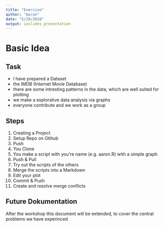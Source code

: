 ```yaml
---
title: "Exercise"
author: "Aaron"
date: "5/29/2018"
output: ioslides_presentation
---
```


# Basic Idea

## Task

* I have prepared a Dataset
* the IMDB (Internet Movie Database)
* there are some intresting patterns in the data, which are well suited for plotting
* we make a explorative data analysis via graphs
* everyone contribute and we work as a group

## Steps

1. Creating a Project
2. Setup Repo on Gtihub
3. Push
4. You Clone
5. You make a script with you're name (e.g. aaron.R) with a simple graph
6. Push & Pull
7. Try out the scripts of the others
8. Merge the scripts into a Markdown
8. Edit your plot
10. Commit & Push
11. Create and resolve merge conflicts

## Future Dokumentation

After the workshop this document will be extended, to cover the central problems we have experinced
